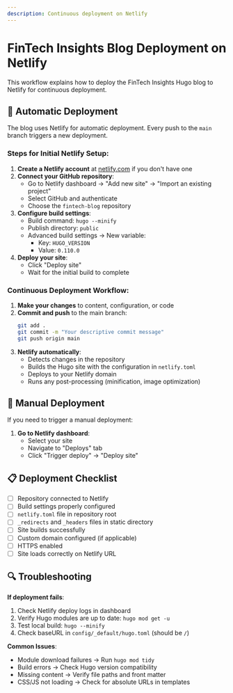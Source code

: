 ```yaml
---
description: Continuous deployment on Netlify
---
```


# FinTech Insights Blog Deployment on Netlify

This workflow explains how to deploy the FinTech Insights Hugo blog to Netlify for continuous deployment.

## 🚀 Automatic Deployment

The blog uses Netlify for automatic deployment. Every push to the `main` branch triggers a new deployment.

### Steps for Initial Netlify Setup:

1. **Create a Netlify account** at [netlify.com](https://netlify.com) if you don't have one
2. **Connect your GitHub repository**:
   - Go to Netlify dashboard → "Add new site" → "Import an existing project"
   - Select GitHub and authenticate
   - Choose the `fintech-blog` repository
3. **Configure build settings**:
   - Build command: `hugo --minify`
   - Publish directory: `public`
   - Advanced build settings → New variable:
     - Key: `HUGO_VERSION`
     - Value: `0.110.0`
4. **Deploy your site**:
   - Click "Deploy site"
   - Wait for the initial build to complete

### Continuous Deployment Workflow:

1. **Make your changes** to content, configuration, or code
2. **Commit and push** to the main branch:
   ```bash
   git add .
   git commit -m "Your descriptive commit message"
   git push origin main
   ```
3. **Netlify automatically**:
   - Detects changes in the repository
   - Builds the Hugo site with the configuration in `netlify.toml`
   - Deploys to your Netlify domain
   - Runs any post-processing (minification, image optimization)

## 🔧 Manual Deployment

If you need to trigger a manual deployment:

1. **Go to Netlify dashboard**:
   - Select your site
   - Navigate to "Deploys" tab
   - Click "Trigger deploy" → "Deploy site"

## 📋 Deployment Checklist

- [ ] Repository connected to Netlify
- [ ] Build settings properly configured
- [ ] `netlify.toml` file in repository root
- [ ] `_redirects` and `_headers` files in static directory
- [ ] Site builds successfully
- [ ] Custom domain configured (if applicable)
- [ ] HTTPS enabled
- [ ] Site loads correctly on Netlify URL

## 🔍 Troubleshooting

**If deployment fails**:
1. Check Netlify deploy logs in dashboard
2. Verify Hugo modules are up to date: `hugo mod get -u`
3. Test local build: `hugo --minify`
4. Check baseURL in `config/_default/hugo.toml` (should be `/`)

**Common Issues**:
- Module download failures → Run `hugo mod tidy`
- Build errors → Check Hugo version compatibility
- Missing content → Verify file paths and front matter
- CSS/JS not loading → Check for absolute URLs in templates
